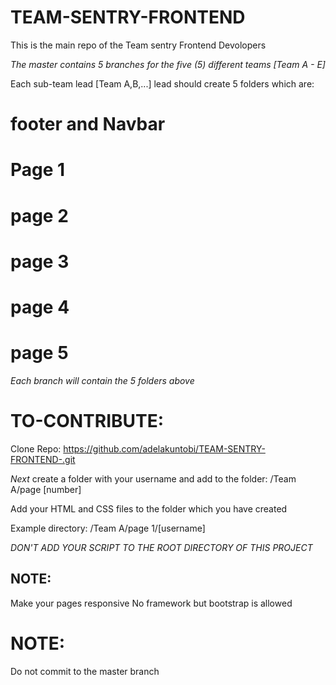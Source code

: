 # TEAM-SENTRY-FRONTEND

This is the main repo of the Team sentry Frontend Devolopers

*The master contains 5 branches for the five (5) different teams [Team A - E]*

Each sub-team lead [Team A,B,...] lead should create 5 folders which are:

# footer and Navbar
# Page 1
# page 2
# page 3
# page 4
# page 5

*Each branch will contain the 5 folders above*


# TO-CONTRIBUTE:


Clone Repo:
  https://github.com/adelakuntobi/TEAM-SENTRY-FRONTEND-.git

*Next*
create a folder with your username and add to the folder:
  /Team A/page [number]

Add your HTML and CSS files to the folder which you have created

Example directory: /Team A/page 1/[username]


*DON'T ADD YOUR SCRIPT TO THE ROOT DIRECTORY OF THIS PROJECT*

## NOTE:

Make your pages responsive
No framework but bootstrap is allowed



# NOTE:
Do not commit to the master branch
